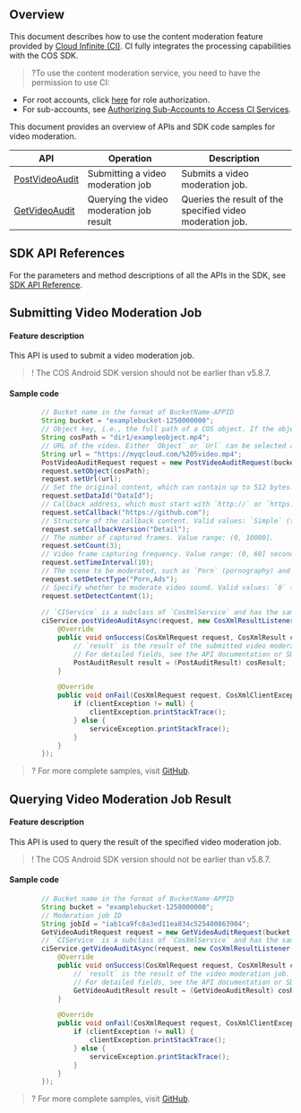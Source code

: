 ## Overview
This document describes how to use the content moderation feature provided by [Cloud Infinite (CI)](https://www.tencentcloud.com/document/product/1045). CI fully integrates the processing capabilities with the COS SDK.

>?To use the content moderation service, you need to have the permission to use CI:
- For root accounts, click [here](https://console.cloud.tencent.com/cam/role/grant?roleName=CI_QCSRole&policyName=QcloudCOSDataFullControl,QcloudAccessForCIRole,QcloudPartAccessForCIRole&principal=eyJzZXJ2aWNlIjoiY2kucWNsb3VkLmNvbSJ9&serviceType=%E6%95%B0%E6%8D%AE%E4%B8%87%E8%B1%A1&s_url=https%3A%2F%2Fconsole.cloud.tencent.com%2Fci) for role authorization.
- For sub-accounts, see [Authorizing Sub-Accounts to Access CI Services](https://intl.cloud.tencent.com/document/product/1045/33450).

This document provides an overview of APIs and SDK code samples for video moderation.

| API | Operation | Description |
| ------------------------------------------------------------ | -------------- | -------------------------------- |
| [PostVideoAudit](https://intl.cloud.tencent.com/document/product/436/48249) | Submitting a video moderation job | Submits a video moderation job.         |
| [GetVideoAudit](https://intl.cloud.tencent.com/document/product/436/48250) | Querying the video moderation job result | Queries the result of the specified video moderation job.         |

## SDK API References

For the parameters and method descriptions of all the APIs in the SDK, see [SDK API Reference](https://cos-android-sdk-doc-1253960454.file.myqcloud.com/).

## Submitting Video Moderation Job

#### Feature description

This API is used to submit a video moderation job.

>! The COS Android SDK version should not be earlier than v5.8.7.
>

#### Sample code

[//]: # (.cssg-snippet-post-video-audit)
```java
        // Bucket name in the format of BucketName-APPID
        String bucket = "examplebucket-1250000000";
        // Object key, i.e., the full path of a COS object. If the object is in a directory, the path should be "dir1/object1".
        String cosPath = "dir1/exampleobject.mp4";
        // URL of the video. Either `Object` or `Url` can be selected at a time.
        String url = "https://myqcloud.com/%205video.mp4";
        PostVideoAuditRequest request = new PostVideoAuditRequest(bucket);
        request.setObject(cosPath);
        request.setUrl(url);
        // Set the original content, which can contain up to 512 bytes. This field will be returned in the response as-is.
        request.setDataId("DataId");
        // Callback address, which must start with `http://` or `https://`.
        request.setCallback("https://github.com");
        // Structure of the callback content. Valid values: `Simple` (the callback content contains basic information), `Detail` (the callback content contains detailed information). Default value: `Simple`.
        request.setCallbackVersion("Detail");
        // The number of captured frames. Value range: (0, 10000].
        request.setCount(3);
        // Video frame capturing frequency. Value range: (0, 60] seconds. The value supports the float format, accurate to the millisecond.
        request.setTimeInterval(10);
        // The scene to be moderated, such as `Porn` (pornography) and `Ads` (advertising). You can pass in multiple types and separate them by comma, such as `Porn,Ads`.
        request.setDetectType("Porn,Ads");
        // Specify whether to moderate video sound. Valid values: `0` (moderates the video image only), `1` (moderates both the video image and video sound). Default value: `0`.
        request.setDetectContent(1);
        
        // `CIService` is a subclass of `CosXmlService` and has the same initialization method as it.
        ciService.postVideoAuditAsync(request, new CosXmlResultListener() {
            @Override
            public void onSuccess(CosXmlRequest request, CosXmlResult cosResult) {
                // `result` is the result of the submitted video moderation job.
                // For detailed fields, see the API documentation or SDK source code.
                PostAuditResult result = (PostAuditResult) cosResult;
            }

            @Override
            public void onFail(CosXmlRequest request, CosXmlClientException clientException, CosXmlServiceException serviceException) {
                if (clientException != null) {
                    clientException.printStackTrace();
                } else {
                    serviceException.printStackTrace();
                }
            }
        });
```

>? For more complete samples, visit [GitHub](https://github.com/tencentyun/cos-snippets/tree/master/Android/app/src/androidTest/java/com/tencent/qcloud/cosxml/cssg/CiAudit.java).

## Querying Video Moderation Job Result

#### Feature description

This API is used to query the result of the specified video moderation job.

>! The COS Android SDK version should not be earlier than v5.8.7.
>

#### Sample code

[//]: # (.cssg-snippet-get-video-audit)
```java
        // Bucket name in the format of BucketName-APPID
        String bucket = "examplebucket-1250000000";
        // Moderation job ID
        String jobId = "iab1ca9fc8a3ed11ea834c525400863904";
        GetVideoAuditRequest request = new GetVideoAuditRequest(bucket, jobId);
        // `CIService` is a subclass of `CosXmlService` and has the same initialization method as it.
        ciService.getVideoAuditAsync(request, new CosXmlResultListener() {
            @Override
            public void onSuccess(CosXmlRequest request, CosXmlResult cosResult) {
                // `result` is the result of the video moderation job.
                // For detailed fields, see the API documentation or SDK source code.
                GetVideoAuditResult result = (GetVideoAuditResult) cosResult;
            }

            @Override
            public void onFail(CosXmlRequest request, CosXmlClientException clientException, CosXmlServiceException serviceException) {
                if (clientException != null) {
                    clientException.printStackTrace();
                } else {
                    serviceException.printStackTrace();
                }
            }
        });
```

>? For more complete samples, visit [GitHub](https://github.com/tencentyun/cos-snippets/tree/master/Android/app/src/androidTest/java/com/tencent/qcloud/cosxml/cssg/CiAudit.java).
